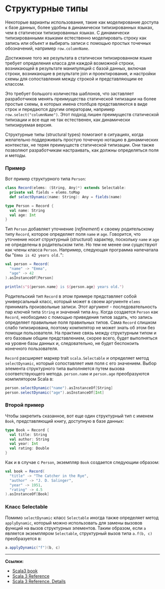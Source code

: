 # Структурные типы

Некоторые варианты использования, такие как моделирование доступа к базе данных, 
более удобны в динамически типизированных языках, чем в статически типизированных языках. 
С динамически типизированными языками естественно моделировать строку как запись или объект 
и выбирать записи с помощью простых точечных обозначений, например `row.columnName`.

Достижение того же результата в статически типизированном языке требует определения класса для каждой возможной строки, 
возникающей в результате манипуляций с базой данных, 
включая строки, возникающие в результате join и проектирования, 
и настройки схемы для сопоставления между строкой и представляющим ее классом.

Это требует большого количества шаблонов, 
что заставляет разработчиков менять преимущества статической типизации на более простые схемы, 
в которых имена столбцов представляются в виде строк и передаются другим операторам, например `row.select("columnName")`. 
Этот подход лишен преимуществ статической типизации и все еще не так естественен, как динамически типизируемая версия.

Структурные типы (structural types) помогают в ситуациях, 
когда желательно поддерживать простую точечную нотацию в динамических контекстах, 
не теряя преимуществ статической типизации. 
Они также позволяют разработчикам настраивать, как должны определяться поля и методы.

### Пример

Вот пример структурного типа `Person`:

```scala
class Record(elems: (String, Any)*) extends Selectable:
  private val fields = elems.toMap
  def selectDynamic(name: String): Any = fields(name)

type Person = Record {
  val name: String
  val age: Int
}
```

Тип `Person` добавляет уточнение (_refinement_) к своему родительскому типу `Record`, 
которое определяет поля `name` и `age`. 
Говорится, что уточнение носит структурный (_structural_) характер, 
поскольку `name` и `age` не определены в родительском типе. 
Но тем не менее они существуют как члены класса `Person`. 
Например, следующая программа напечатала бы "`Emma is 42 years old.`":

```scala
val person = Record(
  "name" -> "Emma",
  "age" -> 42
).asInstanceOf[Person]

println(s"${person.name} is ${person.age} years old.")
```

Родительский тип `Record` в этом примере представляет собой универсальный класс, 
который может в своем аргументе `elems` принимать произвольные записи. 
Этот аргумент - последовательность пар ключей типа `String` и значений типа `Any`. 
Когда создается `Person` как `Record`, необходимо с помощью приведения типов задать, 
что запись определяет правильные поля правильных типов. 
Сама `Record` слишком слабо типизирована, поэтому компилятор не может знать об этом без помощи пользователя. 
На практике связь между структурным типом и его базовым общим представлением, скорее всего, 
будет выполняться на уровне базы данных и, следовательно, не будет беспокоить конечного пользователя.

`Record` расширяет маркер trait `scala.Selectable` и определяет метод `selectDynamic`, 
который сопоставляет имя поля с его значением. 
Выбор элемента структурного типа выполняется путем вызова соответствующего метода. 
`person.name` и `person.age` преобразуются компилятором Scala в:

```scala
person.selectDynamic("name").asInstanceOf[String]
person.selectDynamic("age").asInstanceOf[Int]
```


### Второй пример

Чтобы закрепить сказанное, вот еще один структурный тип с именем `Book`, 
представляющий книгу, доступную в базе данных:

```scala
type Book = Record {
  val title: String
  val author: String
  val year: Int
  val rating: Double
}
```

Как и в случае с `Person`, экземпляр `Book` создается следующим образом:

```scala
val book = Record(
  "title" -> "The Catcher in the Rye",
  "author" -> "J. D. Salinger",
  "year" -> 1951,
  "rating" -> 4.5
).asInstanceOf[Book]
```


### Класс Selectable

Помимо `selectDynamic` класс `Selectable` иногда также определяет метод `applyDynamic`, 
который можно использовать для замены вызовов функций на вызов структурных элементов. 
Таким образом, если `a` является экземпляром `Selectable`, структурный вызов типа `a.f(b, c)` преобразуется в:

```scala
a.applyDynamic("f")(b, c)
```


---

**Ссылки:**

- [Scala3 book](https://docs.scala-lang.org/scala3/book/types-structural.html)
- [Scala 3 Reference](https://docs.scala-lang.org/scala3/reference/changed-features/structural-types.html)
- [Scala 3 Reference, Details](https://docs.scala-lang.org/scala3/reference/changed-features/structural-types-spec.html)
